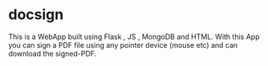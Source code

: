# docsign

This is a WebApp built using Flask , JS , MongoDB and HTML.
With this App you can sign a PDF file using any pointer device (mouse etc) and can download the signed-PDF.

